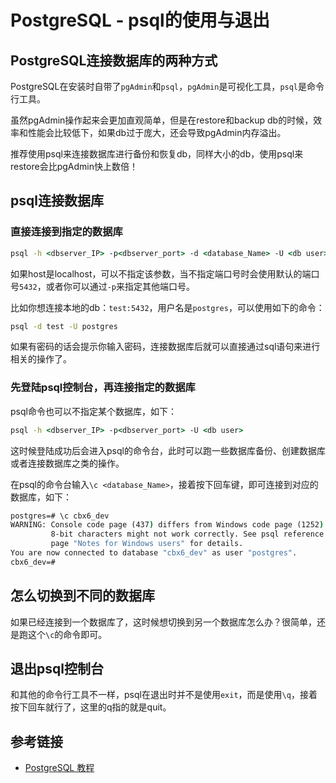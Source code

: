 # PostgreSQL - psql的使用与退出

## PostgreSQL连接数据库的两种方式

PostgreSQL在安装时自带了`pgAdmin`和`psql`，`pgAdmin`是可视化工具，`psql`是命令行工具。

虽然pgAdmin操作起来会更加直观简单，但是在restore和backup db的时候，效率和性能会比较低下，如果db过于庞大，还会导致pgAdmin内存溢出。

推荐使用psql来连接数据库进行备份和恢复db，同样大小的db，使用psql来restore会比pgAdmin快上数倍！
<!--more-->

## psql连接数据库

### 直接连接到指定的数据库

```cmd
psql -h <dbserver_IP> -p<dbserver_port> -d <database_Name> -U <db user>
```
如果host是localhost，可以不指定该参数，当不指定端口号时会使用默认的端口号`5432`，或者你可以通过`-p`来指定其他端口号。

比如你想连接本地的db：`test:5432`，用户名是`postgres`，可以使用如下的命令：
```cmd
psql -d test -U postgres
```

如果有密码的话会提示你输入密码，连接数据库后就可以直接通过sql语句来进行相关的操作了。

### 先登陆psql控制台，再连接指定的数据库

psql命令也可以不指定某个数据库，如下：
```cmd
psql -h <dbserver_IP> -p<dbserver_port> -U <db user>
```

这时候登陆成功后会进入psql的命令台，此时可以跑一些数据库备份、创建数据库或者连接数据库之类的操作。

在psql的命令台输入`\c <database_Name>`，接着按下回车键，即可连接到对应的数据库，如下：
```cmd
postgres=# \c cbx6_dev
WARNING: Console code page (437) differs from Windows code page (1252)
         8-bit characters might not work correctly. See psql reference
         page "Notes for Windows users" for details.
You are now connected to database "cbx6_dev" as user "postgres".
cbx6_dev=#
```

## 怎么切换到不同的数据库

如果已经连接到一个数据库了，这时候想切换到另一个数据库怎么办？很简单，还是跑这个`\c`的命令即可。

## 退出psql控制台

和其他的命令行工具不一样，psql在退出时并不是使用`exit`，而是使用`\q`，接着按下回车就行了，这里的q指的就是quit。

## 参考链接

* [PostgreSQL 教程](https://www.runoob.com/postgresql/postgresql-tutorial.html)